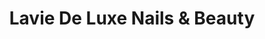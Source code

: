 ---
title: "Lavie De Luxe Nails & Beauty"
url: /oakville/lavie-de-luxe-nails-and-beauty/
shop: beauty
---